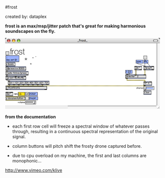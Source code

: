 #frost

created by: dataplex

**frost is an max/msp/jitter patch that's great for making harmonious soundscapes on the fly.**


![](app-frosty_.png)

**from the documentation**

* each first row cell will freeze a spectral window of whatever passes through, resulting in a continuous spectral representation of the original signal.

* column buttons will pitch shift the frosty drone captured before.

* due to cpu overload on my machine, the first and last columns are monophonic...

http://www.vimeo.com/klive